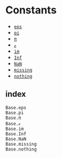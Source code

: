 # Constants

- [`eps`](@ref)
- [`pi`](@ref)
- [`π`](@ref)
- [`ℯ`](@ref)
- [`im`](@ref)
- [`Inf`](@ref)
- [`NaN`](@ref)
- [`missing`](@ref)
- [`nothing`](@ref)


## index

```@docs
Base.eps
Base.pi
Base.π
Base.ℯ
Base.im
Base.Inf
Base.NaN
Base.missing
Base.nothing 
```

